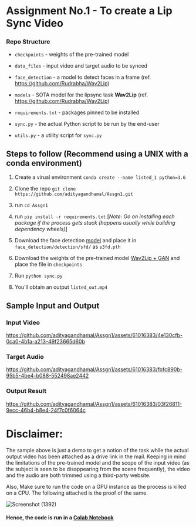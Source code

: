 # Assignment No.1 - To create a Lip Sync Video

### Repo Structure

 - `checkpoints` - weights of the pre-trained model
   
 - `data_files` - input video and target audio to be synced
   
 - `face_detection` - a model to detect faces in a frame (ref. https://github.com/Rudrabha/Wav2Lip)
   
 - `models` - SOTA model for the lipsync task **Wav2Lip** (ref. https://github.com/Rudrabha/Wav2Lip)
   
 - `requirements.txt` - packages pinned to be installed
   
 - `sync.py` - the actual Python script to be run by the end-user
   
 - `utils.py` - a utility script for `sync.py`


## Steps to follow (Recommend using a UNIX with a conda environment)

1. Create a virual environment `conda create --name listed_1 python=3.6`
   
2. Clone the repo `git clone https://github.com/adityagandhamal/Assgn1.git`
   
3. run `cd Assgn1`
   
4. run `pip install -r requirements.txt` [_Note:_ _Go on installing each package if the process gets stuck (happens usually while building dependency wheels)_]
   
5. Download the face detection [model](https://www.adrianbulat.com/downloads/python-fan/s3fd-619a316812.pth) and place it in `face_detection/detection/sfd/` as `s3fd.pth`
    
6. Download the weights of the pre-trained model [Wav2Lip + GAN](https://iiitaphyd-my.sharepoint.com/:u:/g/personal/radrabha_m_research_iiit_ac_in/EdjI7bZlgApMqsVoEUUXpLsBxqXbn5z8VTmoxp55YNDcIA?e=n9ljGW) and place the file in `checkpoints`
    
7. Run `python sync.py`
    
8. You'll obtain an output `listed_out.mp4`

## Sample Input and Output

### Input Video
https://github.com/adityagandhamal/Assgn1/assets/61016383/4e130cfb-0ca0-4b1a-a213-49f23665d60b

### Target Audio
https://github.com/adityagandhamal/Assgn1/assets/61016383/fbfc890b-95b5-4be4-b088-552498ae2442

### Output Result
https://github.com/adityagandhamal/Assgn1/assets/61016383/03f26811-9ecc-46b4-b8e4-24f7c0f6064c

# Disclaimer:

The sample above is just a demo to get a notion of the task while the actual output video has been attached as a drive link in the mail. Keeping in mind the limitations of the pre-trained model and the scope of the input video (as the subject is seen to be disappearing from the scene frequently), the video and the audio are both trimmed using a third-party website. 

Also, Make sure to run the code on a GPU instance as the process is killed on a CPU. The following attached is the proof of the same.

![Screenshot (1392)](https://github.com/adityagandhamal/Assgn1/assets/61016383/47f01bd7-ce8a-480b-a811-ebb9910541eb)


#### Hence, the code is run in a [Colab Notebook](https://colab.research.google.com/drive/17v70lBAieKJFh_1ShkyKI2pcJ_dTeVBl?usp=sharing)



